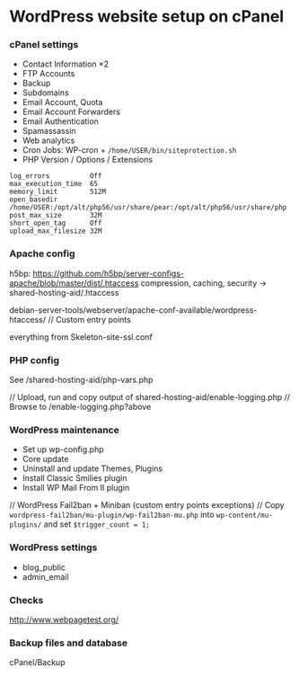 # WordPress website setup on cPanel

### cPanel settings

- Contact Information ×2
- FTP Accounts
- Backup
- Subdomains
- Email Account, Quota
- Email Account Forwarders
- Email Authentication
- Spamassassin
- Web analytics
- Cron Jobs: WP-cron + `/home/USER/bin/siteprotection.sh`
- PHP Version / Options / Extensions

```
log_errors          Off
max_execution_time  65
memory_limit        512M
open_basedir        /home/USER:/opt/alt/php56/usr/share/pear:/opt/alt/php56/usr/share/php
post_max_size       32M
short_open_tag      Off
upload_max_filesize 32M
```

### Apache config

h5bp: https://github.com/h5bp/server-configs-apache/blob/master/dist/.htaccess
compression, caching, security -> shared-hosting-aid/.htaccess

debian-server-tools/webserver/apache-conf-available/wordpress-htaccess/
// Custom entry points

everything from Skeleton-site-ssl.conf

### PHP config

See /shared-hosting-aid/php-vars.php

// Upload, run and copy output of shared-hosting-aid/enable-logging.php
// Browse to /enable-logging.php?above

### WordPress maintenance

- Set up wp-config.php
- Core update
- Uninstall and update Themes, Plugins
- Install Classic Smilies plugin
- Install WP Mail From II plugin

// WordPress Fail2ban + Miniban (custom entry points exceptions)
// Copy `wordpress-fail2ban/mu-plugin/wp-fail2ban-mu.php` into `wp-content/mu-plugins/` and set `$trigger_count = 1;`


### WordPress settings

- blog_public
- admin_email

### Checks

http://www.webpagetest.org/

### Backup files and database

cPanel/Backup

